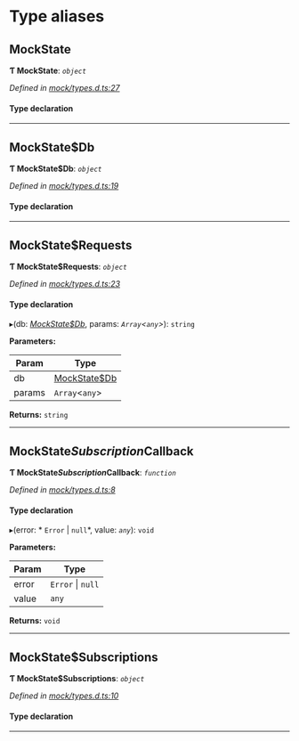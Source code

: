 

# Type aliases

<a id="mockstate"></a>

##  MockState

**Ƭ MockState**: *`object`*

*Defined in [mock/types.d.ts:27](https://github.com/polkadot-js/api/blob/02aba14/packages/api-provider/src/mock/types.d.ts#L27)*

#### Type declaration

___
<a id="mockstate_db"></a>

##  MockState$Db

**Ƭ MockState$Db**: *`object`*

*Defined in [mock/types.d.ts:19](https://github.com/polkadot-js/api/blob/02aba14/packages/api-provider/src/mock/types.d.ts#L19)*

#### Type declaration

[index: `string`]: `Uint8Array`

___
<a id="mockstate_requests"></a>

##  MockState$Requests

**Ƭ MockState$Requests**: *`object`*

*Defined in [mock/types.d.ts:23](https://github.com/polkadot-js/api/blob/02aba14/packages/api-provider/src/mock/types.d.ts#L23)*

#### Type declaration

[index: `string`]: `function`

▸(db: *[MockState$Db](_mock_types_d_.md#mockstate_db)*, params: *`Array`<`any`>*): `string`

**Parameters:**

| Param | Type |
| ------ | ------ |
| db | [MockState$Db](_mock_types_d_.md#mockstate_db) |
| params | `Array`<`any`> |

**Returns:** `string`

___
<a id="mockstate_subscription_callback"></a>

##  MockState$Subscription$Callback

**Ƭ MockState$Subscription$Callback**: *`function`*

*Defined in [mock/types.d.ts:8](https://github.com/polkadot-js/api/blob/02aba14/packages/api-provider/src/mock/types.d.ts#L8)*

#### Type declaration
▸(error: * `Error` &#124; `null`*, value: *`any`*): `void`

**Parameters:**

| Param | Type |
| ------ | ------ |
| error |  `Error` &#124; `null`|
| value | `any` |

**Returns:** `void`

___
<a id="mockstate_subscriptions"></a>

##  MockState$Subscriptions

**Ƭ MockState$Subscriptions**: *`object`*

*Defined in [mock/types.d.ts:10](https://github.com/polkadot-js/api/blob/02aba14/packages/api-provider/src/mock/types.d.ts#L10)*

#### Type declaration

[index: `string`]: `object`

___

